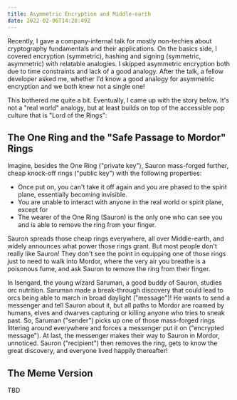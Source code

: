 ```yaml
---
title: Asymmetric Encryption and Middle-earth
date: 2022-02-06T14:28:49Z
---
```


Recently, I gave a company-internal talk for mostly non-techies about cryptography fundamentals and their applications.
On the basics side, I covered encryption (symmetric), hashing and signing (symmetric, asymmetric) with relatable analogies.
I skipped asymmetric encryption both due to time constraints and lack of a good analogy.
After the talk, a fellow developer asked me, whether I'd know a good analogy for asymmetric encryption and we both knew not a single one!

This bothered me quite a bit. Eventually, I came up with the story below.
It's not a "real world" analogy, but at least builds on top of the accessible pop culture that is "Lord of the Rings":

## The One Ring and the "Safe Passage to Mordor" Rings

Imagine, besides the One Ring ("private key"), Sauron mass-forged further, cheap knock-off rings ("public key") with the following properties:

* Once put on, you can't take it off again and you are phased to the spirit plane, essentially becoming invisible.
* You are unable to interact with anyone in the real world or spirit plane, except for
* The wearer of the One Ring (Sauron) is the only one who can see you and is able to remove the ring from your finger.

Sauron spreads those cheap rings everywhere, all over Middle-earth, and widely announces what power those rings grant.
But most people don't really like Sauron!
They don't see the point in equipping one of those rings just to need to walk into Mordor,
where the very air you breathe is a poisonous fume, and ask Sauron to remove the ring from their finger.

In Isengard, the young wizard Saruman, a good buddy of Sauron, studies orc nutrition.
Saruman made a break-through discovery that could lead to orcs being able to march in broad daylight ("message")!
He wants to send a messenger and tell Sauron about it, but all paths to Mordor are roamed by humans, elves and dwarves capturing or killing
anyone who tries to sneak past.
So, Saruman ("sender") picks up one of those mass-forged rings littering around everywhere and forces a messenger put it on ("encrypted message").
At last, the messenger makes their way to Sauron in Mordor, unnoticed.
Sauron ("recipient") then removes the ring, gets to know the great discovery, and everyone lived happily thereafter!

## The Meme Version

TBD
